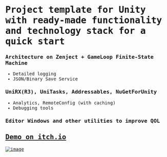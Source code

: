 <span style="font-family:monospace;">

# Project template for Unity with ready-made functionality and technology stack for a quick start

### Architecture on Zenject + GameLoop Finite-State Machine
- Detailed logging
- JSON/Binary Save Service
### UniRX(R3), UniTasks, Addressables, NuGetForUnity
- Analytics, RemoteConfig (with caching)
- Debugging tools
 
### Editor Windows and other utilities to improve QOL

## [Demo on itch.io](https://xantezza.itch.io/zenjecttemplate?secret=UttPjfN9suIcAZPYfNQrxg4MsT8)

[![image](https://github.com/xantezza/ZenjectTemplate/assets/74206629/0c785e38-cf0b-4760-8b44-83febe659efc)](https://xantezza.itch.io/zenjecttemplate?secret=UttPjfN9suIcAZPYfNQrxg4MsT8)

</span>
    
